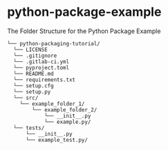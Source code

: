 # python-package-example
The Folder Structure for the Python Package Example

    └── python-packaging-tutorial/
      └── LICENSE
      └── .gitignore
      └── .gitlab-ci.yml
      └── pyproject.toml
      └── README.md
      └── requirements.txt
      └── setup.cfg
      └── setup.py
      └── src/
        └── example_folder_1/
            └── example_folder_2/
                └── __init__.py
                └── example.py/
      └── tests/
          └── __init__.py
          └── example_test.py/
